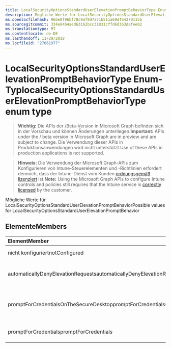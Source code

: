 ```yaml
---
title: LocalSecurityOptionsStandardUserElevationPromptBehaviorType Enum-Typ
description: Mögliche Werte für LocalSecurityOptionsStandardUserElevationPromptBehavior
ms.openlocfilehash: 96be8f96bf78c9af8d7a71b511a69df64270115b
ms.sourcegitcommit: 334e84b4aed63162bcc31831cffd6d363dafee02
ms.translationtype: MT
ms.contentlocale: de-DE
ms.lasthandoff: 11/29/2018
ms.locfileid: "27061977"
---
```

# <a name="localsecurityoptionsstandarduserelevationpromptbehaviortype-enum-type"></a><span data-ttu-id="34856-103">LocalSecurityOptionsStandardUserElevationPromptBehaviorType Enum-Typ</span><span class="sxs-lookup"><span data-stu-id="34856-103">localSecurityOptionsStandardUserElevationPromptBehaviorType enum type</span></span>

> <span data-ttu-id="34856-104">**Wichtig:** Die APIs der /Beta-Version in Microsoft Graph befinden sich in der Vorschau und können Änderungen unterliegen.</span><span class="sxs-lookup"><span data-stu-id="34856-104">**Important:** APIs under the / beta version in Microsoft Graph are in preview and are subject to change.</span></span> <span data-ttu-id="34856-105">Die Verwendung dieser APIs in Produktionsanwendungen wird nicht unterstützt.</span><span class="sxs-lookup"><span data-stu-id="34856-105">Use of these APIs in production applications is not supported.</span></span>

> <span data-ttu-id="34856-106">**Hinweis:** Die Verwendung der Microsoft Graph-APIs zum Konfigurieren von Intune-Steuerelementen und -Richtlinien erfordert dennoch, dass der Intune-Dienst vom Kunden [ordnungsgemäß lizenziert](https://go.microsoft.com/fwlink/?linkid=839381) ist.</span><span class="sxs-lookup"><span data-stu-id="34856-106">**Note:** Using the Microsoft Graph APIs to configure Intune controls and policies still requires that the Intune service is [correctly licensed](https://go.microsoft.com/fwlink/?linkid=839381) by the customer.</span></span>

<span data-ttu-id="34856-107">Mögliche Werte für LocalSecurityOptionsStandardUserElevationPromptBehavior</span><span class="sxs-lookup"><span data-stu-id="34856-107">Possible values for LocalSecurityOptionsStandardUserElevationPromptBehavior</span></span>
## <a name="members"></a><span data-ttu-id="34856-108">Elemente</span><span class="sxs-lookup"><span data-stu-id="34856-108">Members</span></span>
|<span data-ttu-id="34856-109">Element</span><span class="sxs-lookup"><span data-stu-id="34856-109">Member</span></span>|<span data-ttu-id="34856-110">Wert</span><span class="sxs-lookup"><span data-stu-id="34856-110">Value</span></span>|<span data-ttu-id="34856-111">Beschreibung</span><span class="sxs-lookup"><span data-stu-id="34856-111">Description</span></span>|
|:---|:---|:---|
|<span data-ttu-id="34856-112">nicht konfiguriert</span><span class="sxs-lookup"><span data-stu-id="34856-112">notConfigured</span></span>|<span data-ttu-id="34856-113">0</span><span class="sxs-lookup"><span data-stu-id="34856-113">0</span></span>|<span data-ttu-id="34856-114">Nicht konfiguriert</span><span class="sxs-lookup"><span data-stu-id="34856-114">Not Configured</span></span>|
|<span data-ttu-id="34856-115">automaticallyDenyElevationRequests</span><span class="sxs-lookup"><span data-stu-id="34856-115">automaticallyDenyElevationRequests</span></span>|<span data-ttu-id="34856-116">1</span><span class="sxs-lookup"><span data-stu-id="34856-116">1</span></span>|<span data-ttu-id="34856-117">Ablehnen Sie automatisch Elevation-Anforderungen</span><span class="sxs-lookup"><span data-stu-id="34856-117">Automatically deny elevation requests</span></span>|
|<span data-ttu-id="34856-118">promptForCredentialsOnTheSecureDesktop</span><span class="sxs-lookup"><span data-stu-id="34856-118">promptForCredentialsOnTheSecureDesktop</span></span>|<span data-ttu-id="34856-119">2</span><span class="sxs-lookup"><span data-stu-id="34856-119">2</span></span>|<span data-ttu-id="34856-120">Aufforderung zur erneuten Eingabe auf dem sicheren desktop</span><span class="sxs-lookup"><span data-stu-id="34856-120">Prompt for credentials on the secure desktop</span></span>|
|<span data-ttu-id="34856-121">promptForCredentials</span><span class="sxs-lookup"><span data-stu-id="34856-121">promptForCredentials</span></span>|<span data-ttu-id="34856-122">3</span><span class="sxs-lookup"><span data-stu-id="34856-122">3</span></span>|<span data-ttu-id="34856-123">Aufforderung zur erneuten Eingabe</span><span class="sxs-lookup"><span data-stu-id="34856-123">Prompt for credentials</span></span>|





